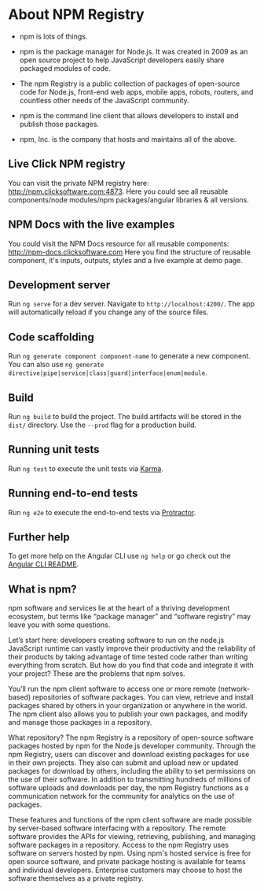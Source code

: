 # About NPM Registry

- npm is lots of things.

- npm is the package manager for Node.js. It was created in 2009 as an open source project to help JavaScript developers easily share packaged modules of code.

- The npm Registry is a public collection of packages of open-source code for Node.js, front-end web apps, mobile apps, robots, routers, and countless other needs of the JavaScript community.

- npm is the command line client that allows developers to install and publish those packages.

- npm, Inc. is the company that hosts and maintains all of the above.

## Live Click NPM registry

You can visit the private NPM registry here: http://npm.clicksoftware.com:4873.
Here you could see all reusable components/node modules/npm packages/angular libraries & all versions.

## NPM Docs with the live examples

You could visit the NPM Docs resource for all reusable components: http://npm-docs.clicksoftware.com
Here you find the structure of reusable component, it's inputs, outputs, styles and a live example at demo page.

## Development server

Run `ng serve` for a dev server. Navigate to `http://localhost:4200/`. The app will automatically reload if you change any of the source files.

## Code scaffolding

Run `ng generate component component-name` to generate a new component. You can also use `ng generate directive|pipe|service|class|guard|interface|enum|module`.

## Build

Run `ng build` to build the project. The build artifacts will be stored in the `dist/` directory. Use the `--prod` flag for a production build.

## Running unit tests

Run `ng test` to execute the unit tests via [Karma](https://karma-runner.github.io).

## Running end-to-end tests

Run `ng e2e` to execute the end-to-end tests via [Protractor](http://www.protractortest.org/).

## Further help

To get more help on the Angular CLI use `ng help` or go check out the [Angular CLI README](https://github.com/angular/angular-cli/blob/master/README.md).

## What is npm?

npm software and services lie at the heart of a thriving development ecosystem, but terms like “package manager” and “software registry” may leave you with some questions.

Let’s start here: developers creating software to run on the node.js JavaScript runtime can vastly improve their productivity and the reliability of their products by taking advantage of time tested code rather than writing everything from scratch. But how do you find that code and integrate it with your project? These are the problems that npm solves.

You’ll run the npm client software to access one or more remote (network-based) repositories of software packages. You can view, retrieve and install packages shared by others in your organization or anywhere in the world. The npm client also allows you to publish your own packages, and modify and manage those packages in a repository.

What repository? The npm Registry is a repository of open-source software packages hosted by npm for the Node.js developer community. Through the npm Registry, users can discover and download existing packages for use in their own projects. They also can submit and upload new or updated packages for download by others, including the ability to set permissions on the use of their software. In addition to transmitting hundreds of millions of software uploads and downloads per day, the npm Registry functions as a communication network for the community for analytics on the use of packages.

These features and functions of the npm client software are made possible by server-based software interfacing with a repository. The remote software provides the APIs for viewing, retrieving, publishing, and managing software packages in a repository. Access to the npm Registry uses software on servers hosted by npm. Using npm's hosted service is free for open source software, and private package hosting is available for teams and individual developers. Enterprise customers may choose to host the software themselves as a private registry.
